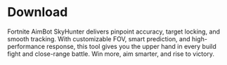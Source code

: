 # Download
Fortnite AimBot SkyHunter delivers pinpoint accuracy, target locking, and smooth tracking. With customizable FOV, smart prediction, and high-performance response, this tool gives you the upper hand in every build fight and close-range battle. Win more, aim smarter, and rise to victory.

